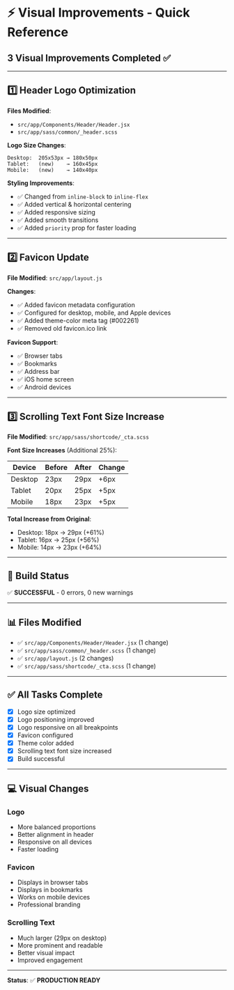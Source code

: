 # ⚡ Visual Improvements - Quick Reference

## 3 Visual Improvements Completed ✅

---

## 1️⃣ Header Logo Optimization

**Files Modified**:
- `src/app/Components/Header/Header.jsx`
- `src/app/sass/common/_header.scss`

**Logo Size Changes**:
```
Desktop:  205x53px → 180x50px
Tablet:   (new)    → 160x45px
Mobile:   (new)    → 140x40px
```

**Styling Improvements**:
- ✅ Changed from `inline-block` to `inline-flex`
- ✅ Added vertical & horizontal centering
- ✅ Added responsive sizing
- ✅ Added smooth transitions
- ✅ Added `priority` prop for faster loading

---

## 2️⃣ Favicon Update

**File Modified**: `src/app/layout.js`

**Changes**:
- ✅ Added favicon metadata configuration
- ✅ Configured for desktop, mobile, and Apple devices
- ✅ Added theme-color meta tag (#002261)
- ✅ Removed old favicon.ico link

**Favicon Support**:
- ✅ Browser tabs
- ✅ Bookmarks
- ✅ Address bar
- ✅ iOS home screen
- ✅ Android devices

---

## 3️⃣ Scrolling Text Font Size Increase

**File Modified**: `src/app/sass/shortcode/_cta.scss`

**Font Size Increases** (Additional 25%):

| Device | Before | After | Change |
|--------|--------|-------|--------|
| Desktop | 23px | 29px | +6px |
| Tablet | 20px | 25px | +5px |
| Mobile | 18px | 23px | +5px |

**Total Increase from Original**:
- Desktop: 18px → 29px (+61%)
- Tablet: 16px → 25px (+56%)
- Mobile: 14px → 23px (+64%)

---

## 🚀 Build Status
✅ **SUCCESSFUL** - 0 errors, 0 new warnings

---

## 📊 Files Modified
- ✅ `src/app/Components/Header/Header.jsx` (1 change)
- ✅ `src/app/sass/common/_header.scss` (1 change)
- ✅ `src/app/layout.js` (2 changes)
- ✅ `src/app/sass/shortcode/_cta.scss` (1 change)

---

## ✅ All Tasks Complete
- [x] Logo size optimized
- [x] Logo positioning improved
- [x] Logo responsive on all breakpoints
- [x] Favicon configured
- [x] Theme color added
- [x] Scrolling text font size increased
- [x] Build successful

---

## 💻 Visual Changes

### Logo
- More balanced proportions
- Better alignment in header
- Responsive on all devices
- Faster loading

### Favicon
- Displays in browser tabs
- Displays in bookmarks
- Works on mobile devices
- Professional branding

### Scrolling Text
- Much larger (29px on desktop)
- More prominent and readable
- Better visual impact
- Improved engagement

---

**Status**: ✅ **PRODUCTION READY**


